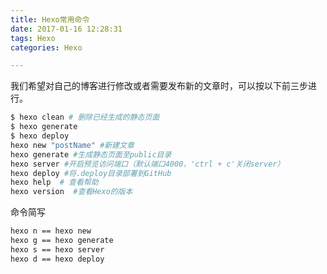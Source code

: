 ```yaml
---
title: Hexo常用命令
date: 2017-01-16 12:28:31
tags: Hexo
categories: Hexo

---
```

我们希望对自己的博客进行修改或者需要发布新的文章时，可以按以下前三步进行。

```bash
$ hexo clean # 删除已经生成的静态页面
$ hexo generate
$ hexo deploy
hexo new "postName" #新建文章
hexo generate #生成静态页面至public目录
hexo server #开启预览访问端口（默认端口4000，'ctrl + c'关闭server）
hexo deploy #将.deploy目录部署到GitHub
hexo help  # 查看帮助
hexo version  #查看Hexo的版本

```

命令简写

```bash
hexo n == hexo new
hexo g == hexo generate
hexo s == hexo server
hexo d == hexo deploy

```
